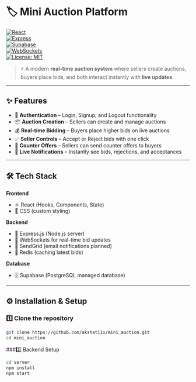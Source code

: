 # 🏷️ Mini Auction Platform  

[![React](https://img.shields.io/badge/Frontend-React-blue?logo=react)](https://react.dev/)  
[![Express](https://img.shields.io/badge/Backend-Express-green?logo=express)](https://expressjs.com/)  
[![Supabase](https://img.shields.io/badge/Database-Supabase-black?logo=supabase)](https://supabase.com/)  
[![WebSockets](https://img.shields.io/badge/RealTime-WebSockets-orange?logo=websocket)](#)  
[![License: MIT](https://img.shields.io/badge/License-MIT-yellow.svg)](LICENSE)  

> ⚡ A modern **real-time auction system** where sellers create auctions, buyers place bids, and both interact instantly with **live updates**.

---

## ✨ Features  

- 🔐 **Authentication** – Login, Signup, and Logout functionality  
- 📦 **Auction Creation** – Sellers can create and manage auctions  
- 💰 **Real-time Bidding** – Buyers place higher bids on live auctions  
- ✅ **Seller Controls** – Accept or Reject bids with one click  
- 🔄 **Counter Offers** – Sellers can send counter offers to buyers  
- 🔔 **Live Notifications** – Instantly see bids, rejections, and acceptances  

---

## 🛠️ Tech Stack  

**Frontend**  
- ⚛️ React (Hooks, Components, State)  
- 🎨 CSS (custom styling)  

**Backend**  
- 🚀 Express.js (Node.js server)  
- 🔗 WebSockets for real-time bid updates  
- 📧 SendGrid (email notifications planned)  
- 🛑 Redis (caching latest bids)  

**Database**  
- 🗄️ Supabase (PostgreSQL managed database)  

---

## ⚙️ Installation & Setup  

### 1️⃣ Clone the repository  
```bash
git clone https://github.com/akshat11x/mini_auction.git
cd mini_auction
```

###2️⃣ Backend Setup
```bash
cd server
npm install
npm start
```
